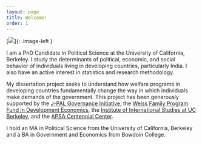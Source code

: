 ```yaml
---
layout: page
title: Welcome!
order: 1
---
```


<!-- Global site tag (gtag.js) - Google Analytics -->
<script async src="https://www.googletagmanager.com/gtag/js?id=UA-111923831-1"></script>
<script>
  window.dataLayer = window.dataLayer || [];
  function gtag(){dataLayer.push(arguments);}
  gtag('js', new Date());

  gtag('config', 'UA-111923831-1');
</script>


<style type="text/css">
.image-left {
  display: block;
  margin-left: auto;
  margin-right: auto;
  float: right;
}
</style>

[![](.picture.jpeg)]{: .image-left }





I am a PhD Candidate in Political Science at the University of California, Berkeley. I study the determinants of political, economic, and social behavior of individuals living in developing countries, particularly India. I also have an active interest in statistics and research methodology.

My dissertation project seeks to understand how welfare programs in developing countries fundamentally change the way in which individuals make demands of the government. This project has been generously supported by the [J-PAL Governance Initiative](https://www.povertyactionlab.org/GI), the [Weiss Family Program Fund in Development Economics](https://projects.iq.harvard.edu/wfrde), the [Institute of International Studies at UC Berkeley](https://iis.berkeley.edu), and the [APSA Centennial Center](https://connect.apsanet.org/centennialcenter/).

I hold an MA in Political Science from the University of California, Berkeley and a BA in Government and Economics from Bowdoin College.

